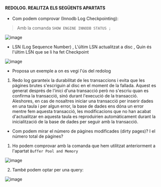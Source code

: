 #### REDOLOG. REALITZA ELS SEGÜENTS APARTATS
-	Com podem comprovar (Innodb Log Checkpointing):
> Amb la comanda ``SHOW ENGINE INNODB STATUS ;`` 

![image](https://user-images.githubusercontent.com/79662843/161442525-bb01c7d9-a7f0-417f-a859-4ece054a2d57.png)

-	LSN (Log Sequence Number) , L'últim LSN actualitzat a disc , Quin és l'últim LSN que se li ha fet Checkpoint

![image](https://user-images.githubusercontent.com/79662843/161442793-6a220299-4e6b-475c-9464-0241ebab5b4a.png)

-	Proposa un exemple a on es vegi l'ús del redolog
1. Redo log garanteix la durabilitat de les transaccions i evita que les pàgines brutes s'escriguin al disc en el moment de la fallada. Aquest es generat després de l'inici d'una transacció però no s'escriu quan es confirma la transacció, sinó durant l'execució de la transacció. Aleshores, en cas de nosaltres iniciar una transacció per inserir dades en una taula i per algun error, la base de dades ens dóna un error mentre fem aquesta transacció, les modificacions que no han acabat d'actualitzar en aquesta taula es reproduirien automàticament durant la inicialització de la base de dades per seguir amb la transacció.

- Com podem mirar el número de pàgines modificades (dirty pages)? I el número total de pàgines?

1. Ho podem comprovar amb la comanda que hem utilitzat anteriorment a l'apartat `Buffer Pool and Memory`

![image](https://user-images.githubusercontent.com/79662843/161443025-d7a8997a-9147-49dc-a48b-2092a6e96b97.png)

2. També podem optar per una query:

![image](https://user-images.githubusercontent.com/79662843/161443087-7f30c4ce-f8c9-4c0b-adcc-e8854739df4c.png)


